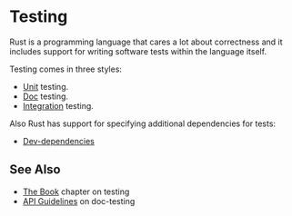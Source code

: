 # Testing

Rust is a programming language that cares a lot about correctness and it
includes support for writing software tests within the language itself.

Testing comes in three styles:

* [Unit][unit] testing.
* [Doc][doc] testing.
* [Integration][integration] testing.

Also Rust has support for specifying additional dependencies for tests:

* [Dev-dependencies][dev-dependencies]

## See Also

* [The Book][doc-testing] chapter on testing
* [API Guidelines][doc-nursery] on doc-testing

[unit]: testing/unit_testing.md
[doc]: testing/doc_testing.md
[integration]: testing/integration_testing.md
[dev-dependencies]: testing/dev_dependencies.md
[doc-testing]: https://doc.rust-lang.org/book/ch11-00-testing.html
[doc-nursery]: https://rust-lang-nursery.github.io/api-guidelines/documentation.html
